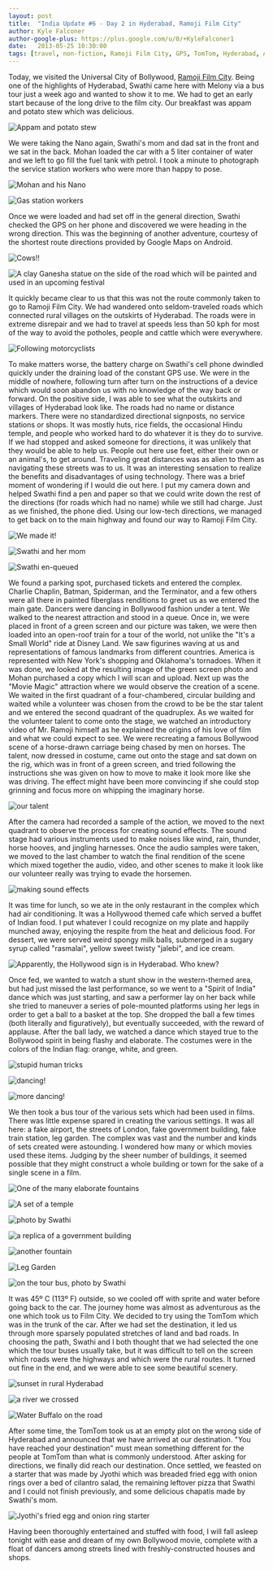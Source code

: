 ```yaml
---
layout: post
title:  "India Update #6 - Day 2 in Hyderabad, Ramoji Film City"
author: Kyle Falconer
author-google-plus: https://plus.google.com/u/0/+KyleFalconer1
date:   2013-05-25 10:30:00
tags: [travel, non-fiction, Ramoji Film City, GPS, TomTom, Hyderabad, Andhra Pradesh, India]
---
```



Today, we visited the Universal City of Bollywood, [Ramoji Film City][1]. Being one of the highlights of Hyderabad, Swathi came here with Melony via a bus tour just a week ago and wanted to show it to me. We had to get an early start because of the long drive to the film city. Our breakfast was appam and potato stew which was delicious.

![Appam and potato stew][2]

We were taking the Nano again, Swathi's mom and dad sat in the front and we sat in the back. Mohan loaded the car with a 5 liter container of water and we left to go fill the fuel tank with petrol. I took a minute to photograph the service station workers who were more than happy to pose.


![Mohan and his Nano][3]

![Gas station workers][24]

Once we were loaded and had set off in the general direction, Swathi checked the GPS on her phone and discovered we were heading in the wrong direction. This was the beginning of another adventure, courtesy of the shortest route directions provided by Google Maps on Android.

![Cows!!][4]

![A clay Ganesha statue on the side of the road which will be painted and used in an upcoming festival][23]

It quickly became clear to us that this was not the route commonly taken to go to Ramoji Film City. We had wandered onto seldom-traveled roads which connected rural villages on the outskirts of Hyderabad. The roads were in extreme disrepair and we had to travel at speeds less than 50 kph for most of the way to avoid the potholes, people and cattle which were everywhere.

![Following motorcyclists][25]

To make matters worse, the battery charge on Swathi's cell phone dwindled quickly under the draining load of the constant GPS use. We were in the middle of nowhere, following turn after turn on the instructions of a device which would soon abandon us with no knowledge of the way back or forward. On the positive side, I was able to see what the outskirts and villages of Hyderabad look like. The roads had no name or distance markers. There were no standardized directional signposts, no service stations or shops. It was mostly huts, rice fields, the occasional Hindu temple, and people who worked hard to do whatever it is they do to survive.
If we had stopped and asked someone for directions, it was unlikely that they would be able to help us. People out here use feet, either their own or an animal's, to get around. Traveling great distances was as alien to them as navigating these streets was to us. It was an interesting sensation to realize the benefits and disadvantages of using technology. There was a brief moment of wondering if I would die out here.
I put my camera down and helped Swathi find a pen and paper so that we could write down the rest of the directions (for roads which had no name) while we still had charge. Just as we finished, the phone died. Using our low-tech directions, we managed to get back on to the main highway and found our way to Ramoji Film City.

![We made it!][5]

![Swathi and her mom][6]

![Swathi en-queued][7]

We found a parking spot, purchased tickets and entered the complex. Charlie Chaplin, Batman, Spiderman, and the Terminator, and a few others were all there in painted fiberglass renditions to greet us as we entered the main gate. Dancers were dancing in Bollywood fashion under a tent. We walked to the nearest attraction and stood in a queue.
Once in, we were placed in front of a green screen and our picture was taken, we were then loaded into an open-roof train for a tour of the world, not unlike the "It's a Small World" ride at Disney Land. We saw figurines waving at us and representations of famous landmarks from different countries. America is represented with New York's shopping and Oklahoma's tornadoes. When it was done, we looked at the resulting image of the green screen photo and Mohan purchased a copy which I will scan and upload.
Next up was the "Movie Magic" attraction where we would observe the creation of a scene. We waited in the first quadrant of a four-chambered, circular building and waited while a volunteer was chosen from the crowd to be be the star talent and we entered the second quadrant of the quadruplex. As we waited for the volunteer talent to come onto the stage, we watched an introductory video of Mr. Ramoji himself as he explained the origins of his love of film and what we could expect to see. We were recreating a famous Bollywood scene of a horse-drawn carriage being chased by men on horses. The talent, now dressed in costume, came out onto the stage and sat down on the rig, which was in front of a green screen, and tried following the instructions she was given on how to move to make it look more like she was driving. The effect might have been more convincing if she could stop grinning and focus more on whipping the imaginary horse.

![our talent][8]

After the camera had recorded a sample of the action, we moved to the next quadrant to observe the process for creating sound effects. The sound stage had various instruments used to make noises like wind, rain, thunder, horse hooves, and jingling harnesses. Once the audio samples were taken, we moved to the last chamber to watch the final rendition of the scene which mixed together the audio, video, and other scenes to make it look like our volunteer really was trying to evade the horsemen.

![making sound effects][9]

It was time for lunch, so we ate in the only restaurant in the complex which had air conditioning. It was a Hollywood themed cafe which served a buffet of Indian food. I put whatever I could recognize on my plate and happily munched away, enjoying the respite from the heat and delicious food. For dessert, we were served weird spongy milk balls, submerged in a sugary syrup called "rasmalai",  yellow sweet twisty "jalebi", and ice cream.

![Apparently, the Hollywood sign is in Hyderabad. Who knew?][10]

Once fed, we wanted to watch a stunt show in the western-themed area, but had just missed the last performance, so we went to a "Spirit of India" dance which was just starting, and saw a performer lay on her back while she tried to maneuver a series of pole-mounted platforms using her legs in order to get a ball to a basket at the top. She dropped the ball a few times (both literally and figuratively), but eventually succeeded, with the reward of applause. After the ball lady, we watched a dance which stayed true to the Bollywood spirit in being flashy and elaborate. The costumes were in the colors of the Indian flag: orange, white, and green.

![stupid human tricks][11]

![dancing!][12]

![more dancing!][26]

We then took a bus tour of the various sets which had been used in films. There was little expense spared in creating the various settings. It was all here: a fake airport, the streets of London, fake government building, fake train station, leg garden. The complex was vast and the number and kinds of sets created were astounding. I wondered how many or which movies used these items. Judging by the sheer number of buildings, it seemed possible that they might construct a whole building or town for the sake of a single scene in a film.

![One of the many elaborate fountains][13]

![A set of a temple][27]

![photo by Swathi][14]

![a replica of a government building][15]

![another fountain][16]

![Leg Garden][17]

![on the tour bus, photo by Swathi][18]

It was 45º C (113º F) outside, so we cooled off with sprite and water before going back to the car. The journey home was almost as adventurous as the one which took us to Film City. We decided to try using the TomTom which was in the trunk of the car. After we had set the destination, it led us through more sparsely populated stretches of land and bad roads. In choosing the path, Swathi and I both thought that we had selected the one which the tour buses usually take, but it was difficult to tell on the screen which roads were the highways and which were the rural routes. It turned out fine in the end, and we were able to see some beautiful scenery.

![sunset in rural Hyderabad][19]

![a river we crossed][20]

![Water Buffalo on the road][21]

After some time, the TomTom took us at an empty plot on the wrong side of Hyderabad and announced that we have arrived at our destination. "You have reached your destination" must mean something different for the people at TomTom than what is commonly understood. After asking for directions, we finally did reach our destination. Once settled, we feasted on a starter that was made by Jyothi which was breaded fried egg with onion rings over a bed of cilantro salad, the remaining leftover pizza that Swathi and I could not finish previously, and some delicious chapatis made by Swathi's mom.

![Jyothi's fried egg and onion ring starter][22]

Having been thoroughly entertained and stuffed with food, I will fall asleep tonight with ease and dream of my own Bollywood movie, complete with a float of dancers among streets lined with freshly-constructed houses and shops.

[1]: http://www.ramojifilmcity.com/
[2]: https://farm4.staticflickr.com/3787/13460975383_3f552520f5_z.jpg
[3]: https://farm4.staticflickr.com/3748/13461232454_78a48dc388_z.jpg
[4]: https://farm4.staticflickr.com/3823/13460995173_14a7660fa9_z.jpg
[5]: https://farm3.staticflickr.com/2920/13461256284_d8b6c62d6e_z.jpg
[6]: https://farm3.staticflickr.com/2812/13460998293_63e4fc8a55_z.jpg
[7]: https://farm3.staticflickr.com/2820/13461010263_e3597cefbc_z.jpg
[8]: https://farm8.staticflickr.com/7258/13461263314_e7a5c63d36_z.jpg
[9]: https://farm8.staticflickr.com/7016/13460902275_0c283b9de8_z.jpg
[10]: https://farm4.staticflickr.com/3703/13461290464_1fdcc4a249_z.jpg
[11]: https://farm3.staticflickr.com/2921/13461267994_35c2b453b6_z.jpg
[12]: https://farm3.staticflickr.com/2929/13460910065_534f516036_z.jpg
[13]: https://farm3.staticflickr.com/2901/13461030923_49ea5a39b4_z.jpg
[14]: https://farm4.staticflickr.com/3691/13460929125_25b4ed2063_z.jpg
[15]: https://farm6.staticflickr.com/5477/13461035193_97b97d10f9_z.jpg
[16]: https://farm8.staticflickr.com/7246/13461283374_159cca8446_z.jpg
[17]: https://farm4.staticflickr.com/3746/13461037953_b724330434_z.jpg
[18]: https://farm4.staticflickr.com/3766/13460913525_1043937877_z.jpg
[19]: https://farm3.staticflickr.com/2845/13461062423_db87e27c37_z.jpg
[20]: https://farm4.staticflickr.com/3729/13461066973_42aea5de10_z.jpg
[21]: https://farm8.staticflickr.com/7314/13460952645_db43ffe3ba_z.jpg
[22]: https://farm8.staticflickr.com/7050/13461065574_b3f251f1f9_z.jpg
[23]: https://farm4.staticflickr.com/3805/13460990803_c68d3bfa52_z.jpg
[24]: https://farm4.staticflickr.com/3698/13460872275_e2d6210cc2_z.jpg
[25]: https://farm8.staticflickr.com/7336/13460884755_9000d19442_z.jpg
[26]: https://farm4.staticflickr.com/3740/13460911365_ff31afd489_z.jpg
[27]: https://farm4.staticflickr.com/3731/13461033893_60ee72f851_z.jpg